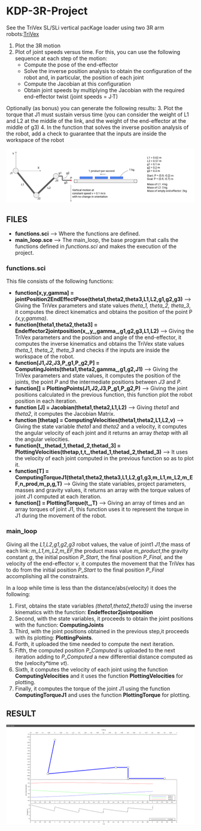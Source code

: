 # KDP-3R-Project

See the TriVex SL/SLi vertical pacKage loader using two 3R arm robots:[TriVex](https://youtu.be/58p0063SkLE)
1. Plot the 3R motion
2. Plot of joint speeds versus time. For this, you can use the following sequence at each step of the motion:
     - Compute the pose of the end-effector
     - Solve the inverse position analysis to obtain the configuration of the robot and, in particular, the position of each joint
     - Compute the Jacobian at this configuration
     - Obtain joint speeds by multiplying the Jacobian with the required end-effector twist (joint speeds = J·T)

Optionally (as bonus) you can generate the following results:
3. Plot the torque that J1 must sustain versus time (you can consider the weight of L1 and L2 at the middle of the link, and the weight of the end-effector at the middle of g3)
4. In the function that solves the inverse position analysis of the robot, add a check to guarantee that the inputs are inside the workspace of the robot

![picture](Img_1.png)

## FILES
- **functions.sci** --> Where the functions are defined.
- **main_loop.sce** --> The main_loop, the base program that calls the functions defined in *functions.sci* and makes the execution of the project.

### functions.sci
This file consists of the following functions:
- **function[x,y,gamma] = jointPosition2EndEffectPose(theta1,theta2,theta3,L1,L2,g1,g2,g3)** --> Giving the TriVex parameters and state values *theta_1, theta_2, theta_3*, it computes the direct kinematics and obtains the position of the point P *(x,y,gamma)*.
- **function[theta1,theta2,theta3] = Endeffector2jointposition(x_,y_,gamma_,g1,g2,g3,L1,L2)** --> Giving the TriVex parameters and the position and angle of the end-effector, it computes the inverse kinematics and obtains the TriVex state values *theta_1, theta_2, theta_3* and checks if the inputs are inside the workspace of the robot.
- **function[J1,J2,J3,P_g1,P_g2,P] = ComputingJoints(theta1,theta2,gamma_,g1,g2,J1)** --> Giving the TriVex parameters and state values, it computes the position of the joints, the point *P* and the intermediate positions between *J3* and *P*.
- **function[] = PlottingPoints(J1,J2,J3,P_g1,P_g2,P)** --> Giving the joint positions calculated in the previous function, this function plot the robot position in each iteration.
- **function [J] = Jacobian(theta1,theta2,L1,L2)** --> Giving *theta1* and *theta2*, it computes the Jacobian Matrix.
- **function [thetap] = ComputingVelocities(theta1,theta2,L1,L2,v)**  -->  Giving the state variable *theta1* and *theta2* and a velocity, it computes the angular velocity of each joint and it returns an array *thetap* with all the angular velocities.
- **function[t_,thetad_1,thetad_2,thetad_3] = PlottingVelocities(thetap,t,t_,thetad_1,thetad_2,thetad_3)** --> It uses the velocity of each joint computed in the previous function so as to plot it.
- **function[T] = ComputingTorqueJ1(theta1,theta2,theta3,L1,L2,g1,g3,m_L1,m_L2,m_EF,n_prod,m_p,g,T)** --> Giving the state variables, project parameters, masses and gravity values, it returns an array with the torque values of joint J1 computed at each iteration.
- **function[] = PlottingTorque(t_,T)** --> Giving an array of times and an array torques of joint J1, this function uses it to represent the torque in J1 during the movement of the robot.

### main_loop

Giving all the  *L1,L2,g1,g2,g3* robot values, the value of joint1 *J1*,the mass of each link: *m_L1,m_L2,m_EF*,the product mass value *m_product*,the gravity constant *g*, the initial position *P_Start*, the final position *P_Final*, and the velocity of the end-effector *v*, it computes the movement that the TriVex has to do from the initial position *P_Start* to the final position *P_Final* accomplishing all the constraints.

In a loop while time is less than the distance/abs(velocity) it does the following:
1. First, obtains the state variables *(theta1,theta2,theta3)* using the inverse kinematics with the function:  **Endeffector2jointposition**
2. Second, with the state variables, it proceeds to obtain the joint positions with the function: **ComputingJoints**
3. Third, with the joint positions obtained in the previous step,it proceeds with its plotting: **PlottingPoints**.
4. Forth, it uploaded the time needed to compute the next iteration.
5. Fifth, the computed position *P_Computed* is uploaded to the next iteration adding to *P_Computed* a new differential distance computed as the (velocity*time *vt*).
6. Sixth, it computes the velocity of each joint using the function **ComputingVelocities** and it uses the function **PlottingVelocities** for plotting.
7. Finally, it computes the torque of the joint J1 using the function **ComputingTorqueJ1** and uses the function **PlottingTorque** for plotting.

## RESULT

![picture](Img_2.png)
